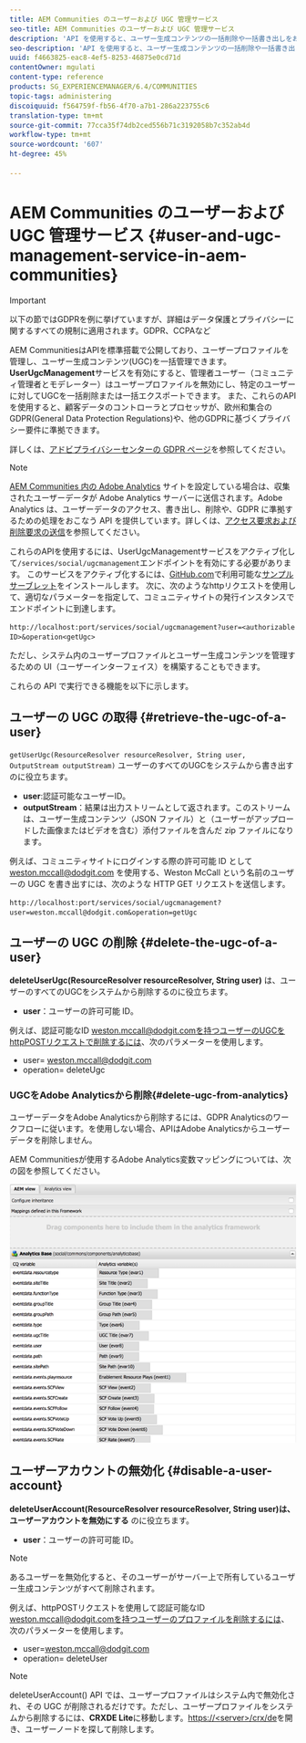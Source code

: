```yaml
---
title: AEM Communities のユーザーおよび UGC 管理サービス
seo-title: AEM Communities のユーザーおよび UGC 管理サービス
description: 'API を使用すると、ユーザー生成コンテンツの一括削除や一括書き出しをおこなったり、ユーザーアカウントを無効化したりできます。 '
seo-description: 'API を使用すると、ユーザー生成コンテンツの一括削除や一括書き出しをおこなったり、ユーザーアカウントを無効化したりできます。 '
uuid: f4663825-eac8-4ef5-8253-46875e0cd71d
contentOwner: mgulati
content-type: reference
products: SG_EXPERIENCEMANAGER/6.4/COMMUNITIES
topic-tags: administering
discoiquuid: f564759f-fb56-4f70-a7b1-286a223755c6
translation-type: tm+mt
source-git-commit: 77cca35f74db2ced556b71c3192058b7c352ab4d
workflow-type: tm+mt
source-wordcount: '607'
ht-degree: 45%

---
```



# AEM Communities のユーザーおよび UGC 管理サービス  {#user-and-ugc-management-service-in-aem-communities}

>[!IMPORTANT]
>
>以下の節ではGDPRを例に挙げていますが、詳細はデータ保護とプライバシーに関するすべての規制に適用されます。GDPR、CCPAなど

AEM CommunitiesはAPIを標準搭載で公開しており、ユーザープロファイルを管理し、ユーザー生成コンテンツ(UGC)を一括管理できます。 **UserUgcManagement**&#x200B;サービスを有効にすると、管理者ユーザー（コミュニティ管理者とモデレーター）はユーザープロファイルを無効にし、特定のユーザーに対してUGCを一括削除または一括エクスポートできます。 また、これらのAPIを使用すると、顧客データのコントローラとプロセッサが、欧州和集合のGDPR(General Data Protection Regulations)や、他のGDPRに基づくプライバシー要件に準拠できます。

詳しくは、[アドビプライバシーセンターの GDPR ページ](https://www.adobe.com/jp/privacy/general-data-protection-regulation.html)を参照してください。

>[!NOTE]
>
>[AEM Communities 内の Adobe Analytics](analytics.md) サイトを設定している場合は、収集されたユーザーデータが Adobe Analytics サーバーに送信されます。Adobe Analytics は、ユーザーデータのアクセス、書き出し、削除や、GDPR に準拠するための処理をおこなう API を提供しています。詳しくは、[アクセス要求および削除要求の送信](https://docs.adobe.com/content/help/en/analytics/admin/data-governance/gdpr-submit-access-delete.html)を参照してください。

これらのAPIを使用するには、UserUgcManagementサービスをアクティブ化して`/services/social/ugcmanagement`エンドポイントを有効にする必要があります。 このサービスをアクティブ化するには、[GitHub.com](https://github.com/Adobe-Marketing-Cloud/aem-communities-ugc-migration/tree/main/bundles/communities-ugc-management-servlet)で利用可能な[サンプルサーブレット](https://github.com/Adobe-Marketing-Cloud/aem-communities-ugc-migration/tree/main/bundles/communities-ugc-management-servlet)をインストールします。 次に、次のようなhttpリクエストを使用して、適切なパラメーターを指定して、コミュニティサイトの発行インスタンスでエンドポイントに到達します。

`http://localhost:port/services/social/ugcmanagement?user=<authorizable ID>&operation<getUgc>`

ただし、システム内のユーザープロファイルとユーザー生成コンテンツを管理するための UI（ユーザーインターフェイス）を構築することもできます。

これらの API で実行できる機能を以下に示します。

## ユーザーの UGC の取得  {#retrieve-the-ugc-of-a-user}

`getUserUgc(ResourceResolver resourceResolver, String user, OutputStream outputStream)` ユーザーのすべてのUGCをシステムから書き出すのに役立ちます。

* **user**:認証可能なユーザーID。
* **outputStream**：結果は出力ストリームとして返されます。このストリームは、ユーザー生成コンテンツ（JSON ファイル）と（ユーザーがアップロードした画像またはビデオを含む）添付ファイルを含んだ zip ファイルになります。

例えば、コミュニティサイトにログインする際の許可可能 ID として weston.mccall@dodgit.com を使用する、Weston McCall という名前のユーザーの UGC を書き出すには、次のような HTTP GET リクエストを送信します。

`http://localhost:port/services/social/ugcmanagement?user=weston.mccall@dodgit.com&operation=getUgc`

## ユーザーの UGC の削除 {#delete-the-ugc-of-a-user}

**deleteUserUgc(ResourceResolver resourceResolver, String user)** は、ユーザーのすべてのUGCをシステムから削除するのに役立ちます。

* **user**：ユーザーの許可可能 ID。

例えば、認証可能なID weston.mccall@dodgit.comを持つユーザーのUGCをhttpPOSTリクエストで削除するには、次のパラメーターを使用します。

* user= weston.mccall@dodgit.com
* operation= deleteUgc

### UGCをAdobe Analyticsから削除{#delete-ugc-from-analytics}

ユーザーデータをAdobe Analyticsから削除するには、GDPR Analyticsのワークフローに従います。を使用しない場合、APIはAdobe Analyticsからユーザーデータを削除しません。

AEM Communitiesが使用するAdobe Analytics変数マッピングについては、次の図を参照してください。

![AEM communitiesのAdobe Analytics変数マッピング](assets/Analytics-Communities-Mapping.png)

## ユーザーアカウントの無効化 {#disable-a-user-account}

**deleteUserAccount(ResourceResolver resourceResolver, String user)は、ユーザーアカウントを無効にする** のに役立ちます。

* **user**：ユーザーの許可可能 ID。

>[!NOTE]
>
>あるユーザーを無効化すると、そのユーザーがサーバー上で所有しているユーザー生成コンテンツがすべて削除されます。

例えば、httpPOSTリクエストを使用して認証可能なID weston.mccall@dodgit.comを持つユーザーのプロファイルを削除するには、次のパラメーターを使用します。

* user=weston.mccall@dodgit.com
* operation= deleteUser

>[!NOTE]
>
>deleteUserAccount() API では、ユーザープロファイルはシステム内で無効化され、その UGC が削除されるだけです。ただし、ユーザープロファイルをシステムから削除するには、**CRXDE Lite**&#x200B;に移動します。[https://&lt;server>/crx/de](http://localhost:4502/crx/de)を開き、ユーザーノードを探して削除します。
